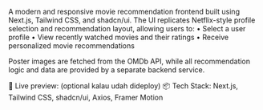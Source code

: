A modern and responsive movie recommendation frontend built using Next.js, Tailwind CSS, and shadcn/ui.
The UI replicates Netflix-style profile selection and recommendation layout, allowing users to:
	•	Select a user profile
	•	View recently watched movies and their ratings
	•	Receive personalized movie recommendations

Poster images are fetched from the OMDb API, while all recommendation logic and data are provided by a separate backend service.

🔗 Live preview: (optional kalau udah dideploy)
📦 Tech Stack: Next.js, Tailwind CSS, shadcn/ui, Axios, Framer Motion
